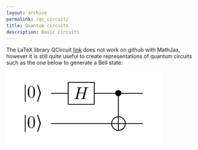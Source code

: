 ```yaml
---
layout: archive
permalink: /qc_circuit/
title: Quantum circuits
description: Basic circuits
---
```



The LaTeX library QCircuit [link](https://github.com/CQuIC/qcircuit) does not work on github with MathJax, however it is still quite useful to create representations of quantum circuits such as the one below to generate a Bell state:

![](assets/fig_qc_circuit_00_11.png)


